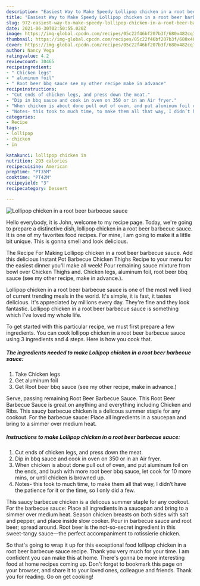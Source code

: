 ```yaml
---
description: "Easiest Way to Make Speedy Lollipop chicken in a root beer barbecue sauce"
title: "Easiest Way to Make Speedy Lollipop chicken in a root beer barbecue sauce"
slug: 972-easiest-way-to-make-speedy-lollipop-chicken-in-a-root-beer-barbecue-sauce
date: 2021-06-30T02:50:55.020Z
image: https://img-global.cpcdn.com/recipes/05c22f46bf207b3f/680x482cq70/lollipop-chicken-in-a-root-beer-barbecue-sauce-recipe-main-photo.jpg
thumbnail: https://img-global.cpcdn.com/recipes/05c22f46bf207b3f/680x482cq70/lollipop-chicken-in-a-root-beer-barbecue-sauce-recipe-main-photo.jpg
cover: https://img-global.cpcdn.com/recipes/05c22f46bf207b3f/680x482cq70/lollipop-chicken-in-a-root-beer-barbecue-sauce-recipe-main-photo.jpg
author: Nancy Vega
ratingvalue: 4.2
reviewcount: 30465
recipeingredient:
- " Chicken legs"
- " aluminum foil"
- " Root beer bbq sauce see my other recipe make in advance"
recipeinstructions:
- "Cut ends of chicken legs, and press down the meat."
- "Dip in bbq sauce and cook in oven on 350 or in an Air fryer."
- "When chicken is about done pull out of oven, and put aluminum foil on the ends, and bush with more root beer bbq sauce, let cook for 10 more mins, or until chicken is browned up."
- "Notes- this took to much time, to make them all that way, I didn’t have the patience for it or the time, so I only did a few."
categories:
- Recipe
tags:
- lollipop
- chicken
- in

katakunci: lollipop chicken in 
nutrition: 293 calories
recipecuisine: American
preptime: "PT35M"
cooktime: "PT42M"
recipeyield: "3"
recipecategory: Dessert

---
```



![Lollipop chicken in a root beer barbecue sauce](https://img-global.cpcdn.com/recipes/05c22f46bf207b3f/680x482cq70/lollipop-chicken-in-a-root-beer-barbecue-sauce-recipe-main-photo.jpg)

Hello everybody, it is John, welcome to my recipe page. Today, we're going to prepare a distinctive dish, lollipop chicken in a root beer barbecue sauce. It is one of my favorites food recipes. For mine, I am going to make it a little bit unique. This is gonna smell and look delicious.

The Recipe For Making Lollipop chicken in a root beer barbecue sauce. Add this delicious Instant Pot Barbecue Chicken Thighs Recipe to your menu for the easiest dinner you&#39;ll make all week! Pour remaining sauce mixture from bowl over Chicken Thighs and. Chicken legs, aluminum foil, root beer bbq sauce (see my other recipe, make in advance.).

Lollipop chicken in a root beer barbecue sauce is one of the most well liked of current trending meals in the world. It's simple, it is fast, it tastes delicious. It's appreciated by millions every day. They're fine and they look fantastic. Lollipop chicken in a root beer barbecue sauce is something which I've loved my whole life.


To get started with this particular recipe, we must first prepare a few ingredients. You can cook lollipop chicken in a root beer barbecue sauce using 3 ingredients and 4 steps. Here is how you cook that.

<!--inarticleads1-->

##### The ingredients needed to make Lollipop chicken in a root beer barbecue sauce:

1. Take  Chicken legs
1. Get  aluminum foil
1. Get  Root beer bbq sauce (see my other recipe, make in advance.)


Serve, passing remaining Root Beer Barbecue Sauce. This Root Beer Barbecue Sauce is great on anything and everything including Chicken and Ribs. This saucy barbecue chicken is a delicous summer staple for any cookout. For the barbecue sauce: Place all ingredients in a saucepan and bring to a simmer over medium heat. 

<!--inarticleads2-->

##### Instructions to make Lollipop chicken in a root beer barbecue sauce:

1. Cut ends of chicken legs, and press down the meat.
1. Dip in bbq sauce and cook in oven on 350 or in an Air fryer.
1. When chicken is about done pull out of oven, and put aluminum foil on the ends, and bush with more root beer bbq sauce, let cook for 10 more mins, or until chicken is browned up.
1. Notes- this took to much time, to make them all that way, I didn’t have the patience for it or the time, so I only did a few.


This saucy barbecue chicken is a delicous summer staple for any cookout. For the barbecue sauce: Place all ingredients in a saucepan and bring to a simmer over medium heat. Season chicken breasts on both sides with salt and pepper, and place inside slow cooker. Pour in barbecue sauce and root beer; spread around. Root beer is the not-so-secret ingredient in this sweet-tangy sauce—the perfect accompaniment to rotissierie chicken. 

So that's going to wrap it up for this exceptional food lollipop chicken in a root beer barbecue sauce recipe. Thank you very much for your time. I am confident you can make this at home. There's gonna be more interesting food at home recipes coming up. Don't forget to bookmark this page on your browser, and share it to your loved ones, colleague and friends. Thank you for reading. Go on get cooking!

